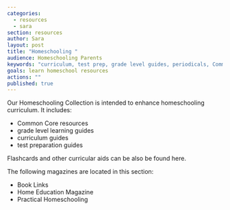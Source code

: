 ```yaml
---
categories: 
  - resources
  - sara
section: resources
author: Sara
layout: post
title: "Homeschooling "
audience: Homeschooling Parents
keywords: "curriculum, test prep, grade level guides, periodicals, Common Core"
goals: learn homeschool resources
actions: ""
published: true
---
```


Our Homeschooling Collection is intended to enhance homeschooling curriculum. It includes:
- Common Core resources
- grade level learning guides
- curriculum guides
- test preparation guides

Flashcards and other curricular aids can be also be found here.

The following magazines are located in this section:
- Book Links 
- Home Education Magazine
- Practical Homeschooling

